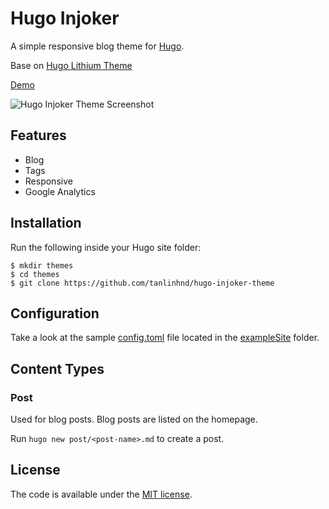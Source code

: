 # Hugo Injoker

A simple responsive blog theme for [Hugo](https://gohugo.io/).

Base on [Hugo Lithium Theme](https://github.com/jrutheiser/hugo-lithium-theme)

[Demo](https://imlinh.com)

![Hugo Injoker Theme Screenshot](https://raw.githubusercontent.com/tanlinhnd/hugo-injoker-theme/master/images/screenshot.png)

## Features

- Blog
- Tags
- Responsive
- Google Analytics

## Installation

Run the following inside your Hugo site folder:

```
$ mkdir themes
$ cd themes
$ git clone https://github.com/tanlinhnd/hugo-injoker-theme
```

## Configuration

Take a look at the sample [config.toml](https://github.com/tanlinhnd/hugo-injoker-theme/blob/master/exampleSite/config.toml)
file located in the [exampleSite](https://github.com/tanlinhnd/hugo-injoker-theme/blob/master/exampleSite) folder.

## Content Types

### Post

Used for blog posts. Blog posts are listed on the homepage.

Run `hugo new post/<post-name>.md` to create a post.

## License

The code is available under the [MIT license](https://github.com/tanlinhnd/hugo-injoker-theme/blob/master/LICENSE.md).

